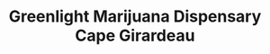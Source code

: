 ---
title: "Greenlight Marijuana Dispensary Cape Girardeau"
url: /cape-girardeau/greenlight-marijuana-dispensary-cape-girardeau/
shop: cannabis
---